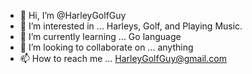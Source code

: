 - 👋 Hi, I’m @HarleyGolfGuy
- 👀 I’m interested in ... Harleys, Golf, and Playing Music.
- 🌱 I’m currently learning ... Go language
- 💞️ I’m looking to collaborate on ... anything
- 📫 How to reach me ... HarleyGolfGuy@gmail.com

<!---
HarleyGolfGuy/HarleyGolfGuy is a ✨ special ✨ repository because its `README.md` (this file) appears on your GitHub profile.
You can click the Preview link to take a look at your changes.
--->
